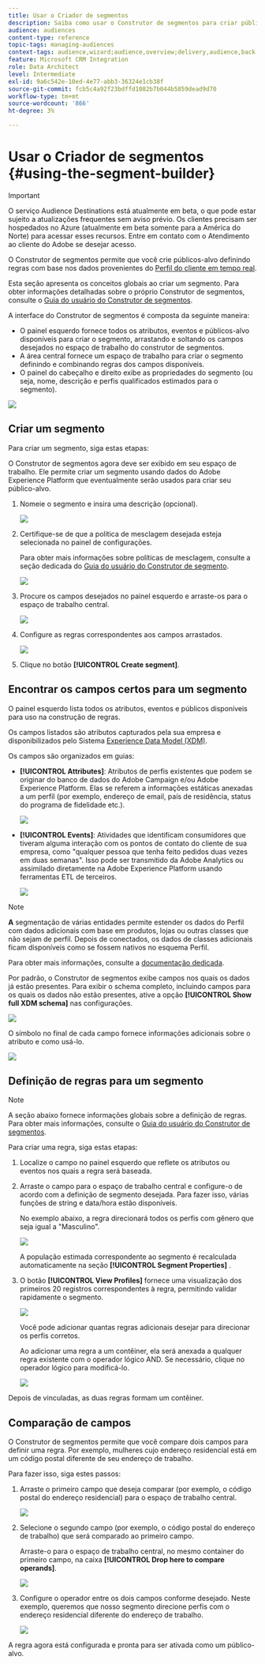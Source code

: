 ```yaml
---
title: Usar o Criador de segmentos
description: Saiba como usar o Construtor de segmentos para criar públicos-alvo.
audience: audiences
content-type: reference
topic-tags: managing-audiences
context-tags: audience,wizard;audience,overview;delivery,audience,back
feature: Microsoft CRM Integration
role: Data Architect
level: Intermediate
exl-id: 9a6c542e-10ed-4e77-abb3-36324e1cb38f
source-git-commit: fcb5c4a92f23bdffd1082b7b044b5859dead9d70
workflow-type: tm+mt
source-wordcount: '866'
ht-degree: 3%

---
```


# Usar o Criador de segmentos {#using-the-segment-builder}

>[!IMPORTANT]
>
>O serviço Audience Destinations está atualmente em beta, o que pode estar sujeito a atualizações frequentes sem aviso prévio. Os clientes precisam ser hospedados no Azure (atualmente em beta somente para a América do Norte) para acessar esses recursos. Entre em contato com o Atendimento ao cliente do Adobe se desejar acesso.

O Construtor de segmentos permite que você crie públicos-alvo definindo regras com base nos dados provenientes do [Perfil do cliente em tempo real](https://experienceleague.adobe.com/docs/experience-platform/profile/home.html).

Esta seção apresenta os conceitos globais ao criar um segmento. Para obter informações detalhadas sobre o próprio Construtor de segmentos, consulte o [Guia do usuário do Construtor de segmentos](https://experienceleague.adobe.com/docs/experience-platform/segmentation/ui/overview.html).

A interface do Construtor de segmentos é composta da seguinte maneira:

* O painel esquerdo fornece todos os atributos, eventos e públicos-alvo disponíveis para criar o segmento, arrastando e soltando os campos desejados no espaço de trabalho do construtor de segmentos.
* A área central fornece um espaço de trabalho para criar o segmento definindo e combinando regras dos campos disponíveis.
* O painel do cabeçalho e direito exibe as propriedades do segmento (ou seja, nome, descrição e perfis qualificados estimados para o segmento).

![](assets/aep_audiences_interface.png)

## Criar um segmento

Para criar um segmento, siga estas etapas:

O Construtor de segmentos agora deve ser exibido em seu espaço de trabalho. Ele permite criar um segmento usando dados do Adobe Experience Platform que eventualmente serão usados para criar seu público-alvo.

1. Nomeie o segmento e insira uma descrição (opcional).

   ![](assets/aep_audiences_creation_edit_name.png)

1. Certifique-se de que a política de mesclagem desejada esteja selecionada no painel de configurações.

   Para obter mais informações sobre políticas de mesclagem, consulte a seção dedicada do [Guia do usuário do Construtor de segmento](https://experienceleague.adobe.com/docs/experience-platform/segmentation/ui/overview.html).

   ![](assets/aep_audiences_mergepolicy.png)

1. Procure os campos desejados no painel esquerdo e arraste-os para o espaço de trabalho central.

   ![](assets/aep_audiences_dragfield.png)

1. Configure as regras correspondentes aos campos arrastados.

   ![](assets/aep_audiences_configure_rules.png)

1. Clique no botão **[!UICONTROL Create segment]**.

## Encontrar os campos certos para um segmento

O painel esquerdo lista todos os atributos, eventos e públicos disponíveis para uso na construção de regras.

Os campos listados são atributos capturados pela sua empresa e disponibilizados pelo Sistema [Experience Data Model (XDM)](https://experienceleague.adobe.com/docs/experience-platform/xdm/home.html).

Os campos são organizados em guias:

* **[!UICONTROL Attributes]**: Atributos de perfis existentes que podem se originar do banco de dados do Adobe Campaign e/ou Adobe Experience Platform. Elas se referem a informações estáticas anexadas a um perfil (por exemplo, endereço de email, país de residência, status do programa de fidelidade etc.).

   ![](assets/aep_audiences_attributestab.png)

* **[!UICONTROL Events]**: Atividades que identificam consumidores que tiveram alguma interação com os pontos de contato do cliente de sua empresa, como &quot;qualquer pessoa que tenha feito pedidos duas vezes em duas semanas&quot;. Isso pode ser transmitido da Adobe Analytics ou assimilado diretamente na Adobe Experience Platform usando ferramentas ETL de terceiros.

   ![](assets/aep_audiences_eventstab.png)

>[!NOTE]
>
>**A** segmentação de várias entidades permite estender os dados do Perfil com dados adicionais com base em produtos, lojas ou outras classes que não sejam de perfil. Depois de conectados, os dados de classes adicionais ficam disponíveis como se fossem nativos no esquema Perfil.
>
>Para obter mais informações, consulte a [documentação dedicada](https://experienceleague.adobe.com/docs/experience-platform/segmentation/multi-entity-segmentation.html).

Por padrão, o Construtor de segmentos exibe campos nos quais os dados já estão presentes. Para exibir o schema completo, incluindo campos para os quais os dados não estão presentes, ative a opção **[!UICONTROL Show full XDM schema]** nas configurações.

![](assets/aep_audiences_populatedfields.png)

O símbolo no final de cada campo fornece informações adicionais sobre o atributo e como usá-lo.

![](assets/aep_audiences_isymbol.png)

## Definição de regras para um segmento

>[!NOTE]
>
>A seção abaixo fornece informações globais sobre a definição de regras. Para obter mais informações, consulte o [Guia do usuário do Construtor de segmentos](https://experienceleague.adobe.com/docs/experience-platform/segmentation/ui/overview.html).

Para criar uma regra, siga estas etapas:

1. Localize o campo no painel esquerdo que reflete os atributos ou eventos nos quais a regra será baseada.

1. Arraste o campo para o espaço de trabalho central e configure-o de acordo com a definição de segmento desejada. Para fazer isso, várias funções de string e data/hora estão disponíveis.

   No exemplo abaixo, a regra direcionará todos os perfis com gênero que seja igual a &quot;Masculino&quot;.

   ![](assets/aep_audiences_malegender.png)

   A população estimada correspondente ao segmento é recalculada automaticamente na seção **[!UICONTROL Segment Properties]** .

1. O botão **[!UICONTROL View Profiles]** fornece uma visualização dos primeiros 20 registros correspondentes à regra, permitindo validar rapidamente o segmento.

   ![](assets/aep_audiences_samplepreview.png)

   Você pode adicionar quantas regras adicionais desejar para direcionar os perfis corretos.

   Ao adicionar uma regra a um contêiner, ela será anexada a qualquer regra existente com o operador lógico AND. Se necessário, clique no operador lógico para modificá-lo.

   ![](assets/aep_audiences_andoperator.png)

Depois de vinculadas, as duas regras formam um contêiner.

## Comparação de campos

O Construtor de segmentos permite que você compare dois campos para definir uma regra. Por exemplo, mulheres cujo endereço residencial está em um código postal diferente de seu endereço de trabalho.

Para fazer isso, siga estes passos:

1. Arraste o primeiro campo que deseja comparar (por exemplo, o código postal do endereço residencial) para o espaço de trabalho central.

   ![](assets/aep_audiences_comparing_1.png)

1. Selecione o segundo campo (por exemplo, o código postal do endereço de trabalho) que será comparado ao primeiro campo.

   Arraste-o para o espaço de trabalho central, no mesmo container do primeiro campo, na caixa **[!UICONTROL Drop here to compare operands]**.

   ![](assets/aep_audiences_comparing_2.png)

1. Configure o operador entre os dois campos conforme desejado. Neste exemplo, queremos que nosso segmento direcione perfis com o endereço residencial diferente do endereço de trabalho.

   ![](assets/aep_audiences_comparing_3.png)

A regra agora está configurada e pronta para ser ativada como um público-alvo.
